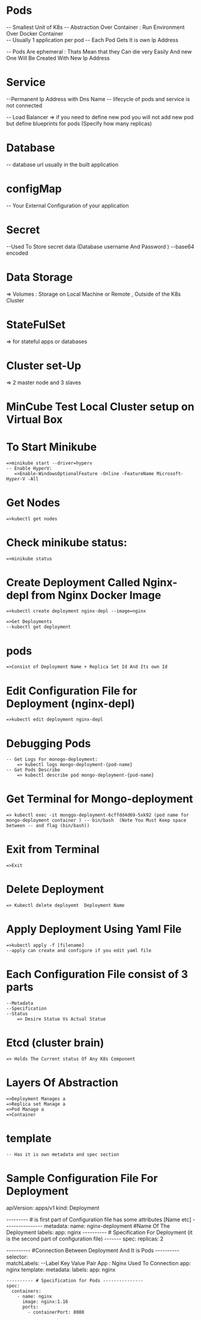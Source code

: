# Pods
-- Smallest Unit of K8s
-- Abstraction Over Container : Run Environment Over Docker Container  
-- Usually 1 application per pod 
-- Each Pod Gets It is own Ip Address 

-- Pods Are ephemeral : Thats Mean that they Can die very Easily And new One Will Be Created With New Ip Address 

# Service 
--Permanent Ip Address with Dns Name
-- lifecycle of pods and service is not connected  

-- Load Balancer 
    => if you need to define new pod you will not add new pod but
    define blueprints for pods (Specify how many replicas)

# Database
-- database url usually in the built application 

# configMap
-- Your External Configuration of your application  

# Secret
--Used To Store secret data (Database username And Password )
--base64 encoded 

# Data Storage 
 => Volumes : Storage on Local Machine or Remote , Outside of the K8s Cluster

 # StateFulSet
 => for stateful apps or databases


 # Cluster set-Up
 => 2 master node and 3 slaves

 # MinCube Test Local Cluster setup on Virtual Box


 # To Start Minikube
    =>minikube start --driver=hyperv 
    -- Enable HyperV:
       =>Enable-WindowsOptionalFeature -Online -FeatureName Microsoft-Hyper-V -All
# Get Nodes 
    =>kubectl get nodes

# Check minikube status:
    =>minikube status

# Create Deployment Called Nginx-depl from Nginx Docker Image 
    =>kubectl create deployment nginx-depl --image=nginx

    =>Get Deployments 
    --kubectl get deployment
# pods
    =>Consist of Deployment Name + Replica Set Id And Its own Id

# Edit Configuration File for Deployment (nginx-depl)
    =>kubectl edit deployment nginx-depl

# Debugging Pods

    -- Get Logs For monogo-deployment:
        => kubectl logs mongo-deployment-{pod-name} 
    -- Get Pods Describe 
        => kubectl describe pod mongo-deployment-{pod-name}

# Get Terminal for Mongo-deployment
    => kubectl exec -it monggo-deployment-6cffdd4d69-5xk92 (pod name for mongo-deployment container ) -- bin/bash  (Note You Must Keep space between -- and flag (bin/bash))

# Exit from Terminal 
    =>Exit

# Delete Deployment
    => Kubectl delete deployemt  Deployment Name


# Apply Deployment Using Yaml File 
    =>kubectl apply -f [filename]
    --apply can create and configure if you edit yaml file


# Each Configuration File consist of 3 parts 
    --Metadata  
    --Specification
    --Status
        => Desire Statue Vs Actual Statue

# Etcd (cluster brain)
    => Holds The Current status Of Any K8s Component 


# Layers Of Abstraction 
    =>Deployment Manages a
    =>Replica set Manage a
    =>Pod Manage a
    =>Container 


# template 
    -- Has it is own metadata and spec section 

# Sample Configuration File For Deployment 
apiVersion: apps/v1
kind: Deployment 


---------  # is first part of Configuration file has some attributes [Name etc] ----------------
metadata: 
  name: nginx-deployment   #Name Of The Deployment
  labels:
    app: nginx
    ---------- # Specification For Deployment (it is the second part of configuration file) -------
spec: 
  replicas: 2

  ---------- #Connection Between Deployment And It is Pods ----------
  selector:  
    matchLabels:
    --Label  Key Value Pair App : Nginx Used To Connection
      app: nginx
  template:
    metadata:
      labels:
        app: nginx

    ---------- # Specification for Pods ---------------
    spec: 
      containers:
        - name: nginx
          image: nginx:1.16
          ports:
            - containerPort: 8080


